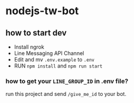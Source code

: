 # nodejs-tw-bot


## how to start dev 

- Install ngrok
- Line Messaging API Channel
- Edit and mv `.env.example` to `.env`
- RUN `npm install` and `npm run start`


### how to get your `LINE_GROUP_ID` in .env file?

run this project and send `/give_me_id` to your bot.
